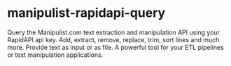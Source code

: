 # manipulist-rapidapi-query
Query the Manipulist.com text extraction and manipulation API using your RapidAPI api key. Add, extract, remove, replace, trim, sort lines and much more. Provide text as input or as file. A powerful tool for your ETL pipelines or text manipulation applications.
